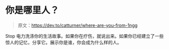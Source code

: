 # 你是哪里人？

> 原文：<https://dev.to/catturner/where-are-you-from-1ngg>

‪Stop 电力洗涤你的生活故事。如果你在疗伤，就说出来。如果你已经建立了一些惊人的记忆，分享它。展示你是谁，你会成为什么样的人。‬